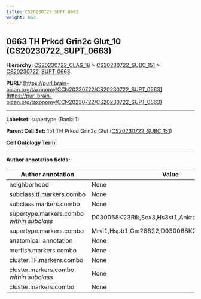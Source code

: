 ```yaml
---
title: CS20230722_SUPT_0663
weight: 663
---
```

## 0663 TH Prkcd Grin2c Glut_10 (CS20230722_SUPT_0663)
<b>Hierarchy: </b>
[CS20230722_CLAS_18](../CS20230722_CLAS_18) >
[CS20230722_SUBC_151](../CS20230722_SUBC_151) >
[CS20230722_SUPT_0663](../CS20230722_SUPT_0663)

**PURL:** [https://purl.brain-bican.org/taxonomy/CCN20230722/CS20230722_SUPT_0663](https://purl.brain-bican.org/taxonomy/CCN20230722/CS20230722_SUPT_0663)

---


**Labelset:** supertype (Rank: 1)

**Parent Cell Set:** 151 TH Prkcd Grin2c Glut ([CS20230722_SUBC_151](../CS20230722_SUBC_151))



**Cell Ontology Term:** 

[MARKER GENES.]: #


---

[TRANSFERRED ANNOTATIONS.]: #


[AUTHOR ANNOTATION FIELDS.]: #


**Author annotation fields:**

| Author annotation | Value |
|-------------------|-------|
|neighborhood|None|
|subclass.tf.markers.combo|None|
|subclass.markers.combo|None|
|supertype.markers.combo _within subclass_|D030068K23Rik,Sox3,Hs3st1,Ankrd6|
|supertype.markers.combo|Mrvi1,Hspb1,Gm28822,D030068K23Rik,Cdh20,Pcdh7|
|anatomical_annotation|None|
|merfish.markers.combo|None|
|cluster.TF.markers.combo|None|
|cluster.markers.combo _within subclass_|None|
|cluster.markers.combo|None|
